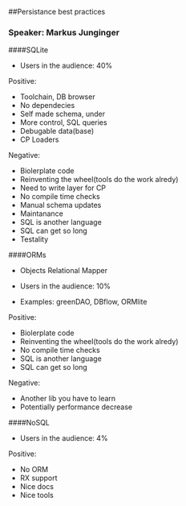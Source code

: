 ##Persistance best practices
### Speaker: Markus Junginger 


####SQLite
  
  + Users in the audience: 40%
   
Positive:
  + Toolchain, DB browser
  + No dependecies
  + Self made schema, under
  + More control, SQL queries 
  + Debugable data(base)
  + CP Loaders
  
Negative:
  - Biolerplate code
  - Reinventing the wheel(tools do the work alredy)
  - Need to write layer for CP
  - No compile time checks
  - Manual schema updates
  - Maintanance 
  - SQL is another language
  - SQL can get so long
  - Testality

####ORMs

  + Objects Relational Mapper
  + Users in the audience: 10%
  
  + Examples: greenDAO, DBflow, ORMlite

Positive:  
  + Biolerplate code
  + Reinventing the wheel(tools do the work alredy)
  + No compile time checks
  + SQL is another language
  + SQL can get so long
  
Negative:
  - Another lib you have to learn
  - Potentially performance decrease
  

####NoSQL
  + Users in the audience: 4%
  
Positive: 
  + No ORM 
  + RX support
  + Nice docs
  + Nice tools 
  
  
  
  
  
